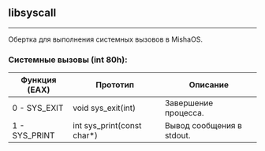 ## libsyscall

---

Обертка для выполнения системных вызовов в MishaOS.

### Системные вызовы (int 80h):

| Функция <br/>(EAX) | Прототип                   | Описание                  |
|--------------------|----------------------------|---------------------------|
| 0 - SYS_EXIT       | void sys_exit(int)         | Завершение процесса.      |
| 1 - SYS_PRINT      | int sys_print(const char*) | Вывод сообщения в stdout. |